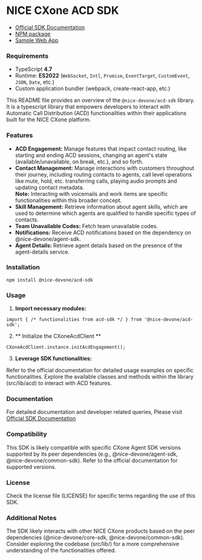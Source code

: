 # NICE CXone ACD SDK

*  [Official SDK Documentation](https://help.nice-incontact.com/content/agent/agentapplicationadministration/cxoneagent/cxasdk.htm?tocpath=Agent%20Application%20Administration%7CAgent%20Application%20Administration%7CCXone%20Agent%7C_____8)
*  [NPM package](https://www.npmjs.com/package/@nice-devone/acd-sdk)
*  [Sample Web App](https://github.com/nice-devone/nice-cxone-agent-sdk/tree/main/cxa-sdk-consumer)

### Requirements

*  TypeScript **4.7**
*  Runtime: **ES2022** (`WebSocket`, `Intl`, `Promise`, `EventTarget`, `CustomEvent`, `JSON`, `Date`, etc.)
*  Custom application bundler (webpack, create-react-app, etc.)

This README file provides an overview of the `@nice-devone/acd-sdk` library. It is a typescript library that empowers developers to interact with Automatic Call Distribution (ACD) functionalities within their applications built for the NICE CXone platform.

### Features

* **ACD Engagement:** Manage features that impact contact routing, like starting and ending ACD sessions, changing an agent's state (available/unavailable, on break, etc.), and so forth. 
* **Contact Management:** Manage interactions with customers throughout their journey, including routing contacts to agents, call level operations like mute, hold, etc. transferring calls, playing audio prompts and updating contact metadata.  
**Note:** Interacting with voicemails and work items are specific functionalities within this broader concept.
* **Skill Management:** Retrieve information about agent skills, which are used to determine which agents are qualified to handle specific types of contacts.
* **Team Unavailable Codes:** Fetch team unavailable codes.
* **Notifications:** Receive ACD notifications based on the dependency on @nice-devone/agent-sdk.
* **Agent Details:** Retrieve agent details based on the presence of the agent-details service.

### Installation

```
npm install @nice-devone/acd-sdk
```

### Usage

1. **Import necessary modules:**

```
import { /* functionalities from acd-sdk */ } from '@nice-devone/acd-sdk';
```

2. ** Initialize the CXoneAcdClient **

```
CXoneAcdClient.instance.initAcdEngagement();
```

3. **Leverage SDK functionalities:**

Refer to the official documentation for detailed usage examples on specific functionalities.
Explore the available classes and methods within the library (src/lib/acd) to interact with ACD features.

### Documentation

For detailed documentation and developer related queries, Please visit [Official SDK Documentation](https://help.nice-incontact.com/content/agent/agentapplicationadministration/cxoneagent/cxasdk.htm?tocpath=Agent%20Application%20Administration%7CAgent%20Application%20Administration%7CCXone%20Agent%7C_____8)

### Compatibility

This SDK is likely compatible with specific CXone Agent SDK versions supported by its peer dependencies (e.g., @nice-devone/agent-sdk, @nice-devone/common-sdk). Refer to the official documentation for supported versions.

### License

Check the license file (LICENSE) for specific terms regarding the use of this SDK.

### Additional Notes

The SDK likely interacts with other NICE CXone products based on the peer dependencies (@nice-devone/core-sdk, @nice-devone/common-sdk).
Consider exploring the codebase (src/lib/) for a more comprehensive understanding of the functionalities offered.
